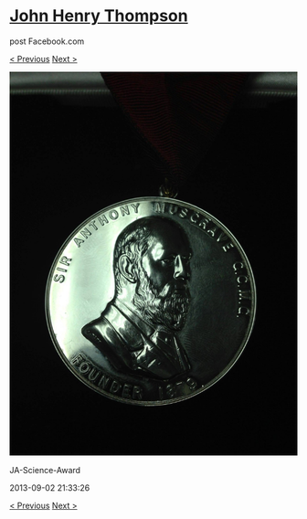 # [John Henry Thompson](../README.md)
post Facebook.com

[< Previous](2013-09-02-37.md) [Next >](2013-09-02-39.md)

[![](../media/2013-09-02/JA-Science-Award-27.jpg)](../README.md)

JA-Science-Award

2013-09-02 21:33:26

[< Previous](2013-09-02-37.md) [Next >](2013-09-02-39.md)